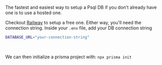 The fastest and easiest way to setup a Psql DB if you don't already have one is to use a hosted one.

Checkout [Railway](https://railway.app/) to setup a free one. Either way, you'll need the connection string. Inside your `.env` file, add your DB connection string

```bash
DATABASE_URL="your-connection-string"
```

<br>

We can then initialize a prisma project with:
`npx prisma init`
